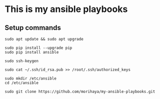 # This is my ansible playbooks

## Setup commands

```
sudo apt update && sudo apt upgrade

sudo pip install --upgrade pip
sudo pip install ansible

sudo ssh-keygen

sudo cat ~/.ssh/id_rsa.pub >> /root/.ssh/authorized_keys

sudo mkdir /etc/ansible
cd /etc/ansible

sudo git clone https://github.com/morihaya/my-ansible-playbooks.git
```
